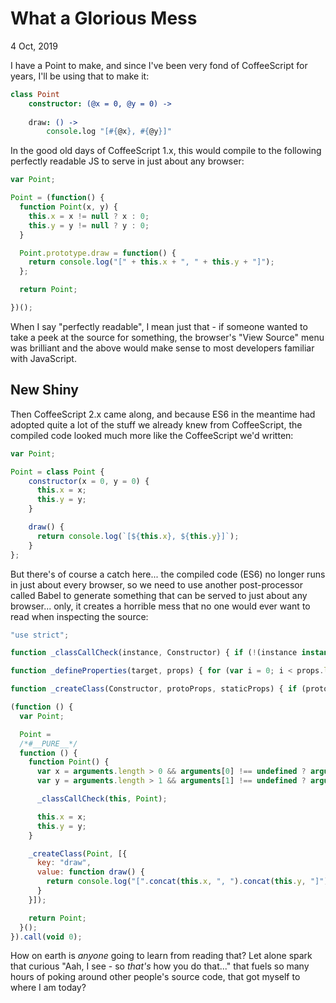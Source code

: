 What a Glorious Mess
====================

<time datetime="2019-10-04T21:42:00+0200">4 Oct, 2019</time>

I have a Point to make, and since I've been very fond of CoffeeScript for years,
I'll be using that to make it:

```coffeescript
class Point
	constructor: (@x = 0, @y = 0) ->
		
	draw: () ->
		console.log "[#{@x}, #{@y}]"

```

In the good old days of CoffeeScript 1.x, this would compile to the following
perfectly readable JS to serve in just about any browser:

```javascript
var Point;

Point = (function() {
  function Point(x, y) {
    this.x = x != null ? x : 0;
    this.y = y != null ? y : 0;
  }

  Point.prototype.draw = function() {
    return console.log("[" + this.x + ", " + this.y + "]");
  };

  return Point;

})();
```

When I say "perfectly readable", I mean just that - if someone wanted to take a peek at the
source for something, the browser's "View Source" menu was brilliant and the above would make
sense to most developers familiar with JavaScript.

New Shiny
---------

Then CoffeeScript 2.x came along, and because ES6 in the meantime had adopted
quite a lot of the stuff we already knew from CoffeeScript, the compiled code
looked much more like the CoffeeScript we'd written:

```javascript
var Point;

Point = class Point {
	constructor(x = 0, y = 0) {
	  this.x = x;
	  this.y = y;
	}

	draw() {
	  return console.log(`[${this.x}, ${this.y}]`);
	}
};
```

But there's of course a catch here... the compiled code (ES6) no longer runs in
just about every browser, so we need to use another post-processor called Babel
to generate something that can be served to just about any browser...
only, it creates a horrible mess that no one would ever want to read when inspecting the source:

```javascript
"use strict";

function _classCallCheck(instance, Constructor) { if (!(instance instanceof Constructor)) { throw new TypeError("Cannot call a class as a function"); } }

function _defineProperties(target, props) { for (var i = 0; i < props.length; i++) { var descriptor = props[i]; descriptor.enumerable = descriptor.enumerable || false; descriptor.configurable = true; if ("value" in descriptor) descriptor.writable = true; Object.defineProperty(target, descriptor.key, descriptor); } }

function _createClass(Constructor, protoProps, staticProps) { if (protoProps) _defineProperties(Constructor.prototype, protoProps); if (staticProps) _defineProperties(Constructor, staticProps); return Constructor; }

(function () {
  var Point;

  Point =
  /*#__PURE__*/
  function () {
    function Point() {
      var x = arguments.length > 0 && arguments[0] !== undefined ? arguments[0] : 0;
      var y = arguments.length > 1 && arguments[1] !== undefined ? arguments[1] : 0;

      _classCallCheck(this, Point);

      this.x = x;
      this.y = y;
    }

    _createClass(Point, [{
      key: "draw",
      value: function draw() {
        return console.log("[".concat(this.x, ", ").concat(this.y, "]"));
      }
    }]);

    return Point;
  }();
}).call(void 0);
```

How on earth is *anyone* going to learn from reading that? Let alone spark that
curious "Aah, I see - so *that's* how you do that..." that fuels so many hours of
poking around other people's source code, that got myself to where I am today?

<data data-slug="glorious-mess"></data>
